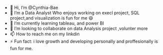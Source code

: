 - 👋 Hi, I’m @Cynthia-Bae
- 👀 I’m a Data Analyst Who enjoys working on execl project, SQL project,and visualization is fun for me 😄
- 🌱 I’m currently learning tableau, and power BI
- 💞️ I’m looking to collaborate on data Analysis project ,volunter more  
- 📫 How to reach me  on my linkdin
- ⚡ Fun fact: i love growth and developing personally and  proffesionally is fun for me.

<!---
Cynthia-Bae/Cynthia-Bae is a ✨ special ✨ repository because its `README.md` (this file) appears on your GitHub profile.
You can click the Preview link to take a look at your changes.
--->

